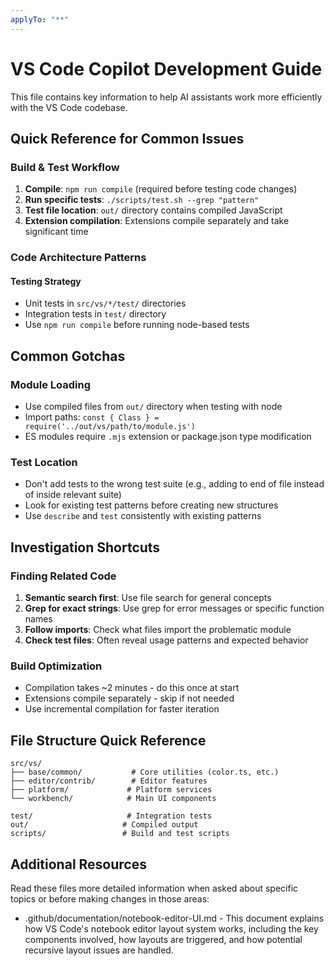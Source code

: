 ```yaml
---
applyTo: "**"
---
```


# VS Code Copilot Development Guide

This file contains key information to help AI assistants work more efficiently with the VS Code codebase.

## Quick Reference for Common Issues

### Build & Test Workflow

1. **Compile**: `npm run compile` (required before testing code changes)
2. **Run specific tests**: `./scripts/test.sh --grep "pattern"`
3. **Test file location**: `out/` directory contains compiled JavaScript
4. **Extension compilation**: Extensions compile separately and take significant time

### Code Architecture Patterns

#### Testing Strategy

- Unit tests in `src/vs/*/test/` directories
- Integration tests in `test/` directory
- Use `npm run compile` before running node-based tests

## Common Gotchas

### Module Loading

- Use compiled files from `out/` directory when testing with node
- Import paths: `const { Class } = require('../out/vs/path/to/module.js')`
- ES modules require `.mjs` extension or package.json type modification

### Test Location

- Don't add tests to the wrong test suite (e.g., adding to end of file instead of inside relevant suite)
- Look for existing test patterns before creating new structures
- Use `describe` and `test` consistently with existing patterns

## Investigation Shortcuts

### Finding Related Code

1. **Semantic search first**: Use file search for general concepts
2. **Grep for exact strings**: Use grep for error messages or specific function names
3. **Follow imports**: Check what files import the problematic module
4. **Check test files**: Often reveal usage patterns and expected behavior

### Build Optimization

- Compilation takes ~2 minutes - do this once at start
- Extensions compile separately - skip if not needed
- Use incremental compilation for faster iteration

## File Structure Quick Reference

```
src/vs/
├── base/common/           # Core utilities (color.ts, etc.)
├── editor/contrib/        # Editor features
├── platform/             # Platform services
└── workbench/            # Main UI components

test/                     # Integration tests
out/                     # Compiled output
scripts/                 # Build and test scripts
```

## Additional Resources

Read these files more detailed information when asked about specific topics or before making changes in those areas:

- .github/documentation/notebook-editor-UI.md - This document explains how VS Code's notebook editor layout system works, including the key components involved, how layouts are triggered, and how potential recursive layout issues are handled.

